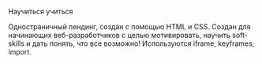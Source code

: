 Научиться учиться

Одностраничный лендинг, создан с помощью HTML и CSS. 
Создан для начинающих веб-разработчиков с целью мотивировать, научить soft-skills и дать понять, что все возможно!
Используются iframe, keyframes, import.